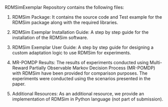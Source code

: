 RDMSimExemplar Repository contains the following files:

1. RDMSim Package: It contains the source code and Test example for the RDMSim package along with the required libraries.

2. RDMSim Exemplar Installation Guide: A step by step guide for the installation of the RDMSim software.

3. RDMSim Exemplar User Guide: A step by step guide for designing a custom adaptation logic to use RDMSim for experiments.

4. MR-POMDP Results: The results of experiments conducted using Multi-Reward Partially Observable Markov Decision Process (MR-POMDP) with RDMSim have been provided for comparison purposes. The experiments were conducted using the scenarios presented in the paper.

5. Additional Resources: As an additional resource, we provide an implementation of RDMSim in Python language (not part of submission).
